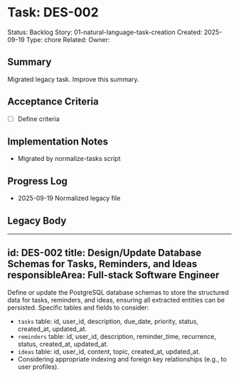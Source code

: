 # Task: DES-002
Status: Backlog
Story: 01-natural-language-task-creation
Created: 2025-09-19
Type: chore
Related:
Owner:

## Summary
Migrated legacy task. Improve this summary.

## Acceptance Criteria
- [ ] Define criteria

## Implementation Notes
- Migrated by normalize-tasks script

## Progress Log
- 2025-09-19 Normalized legacy file

## Legacy Body

---
id: DES-002
title: Design/Update Database Schemas for Tasks, Reminders, and Ideas
responsibleArea: Full-stack Software Engineer
---
Define or update the PostgreSQL database schemas to store the structured data for tasks, reminders, and ideas, ensuring all extracted entities can be persisted. Specific tables and fields to consider:
*   `tasks` table: id, user_id, description, due_date, priority, status, created_at, updated_at.
*   `reminders` table: id, user_id, description, reminder_time, recurrence, status, created_at, updated_at.
*   `ideas` table: id, user_id, content, topic, created_at, updated_at.
*   Considering appropriate indexing and foreign key relationships (e.g., to user profiles).

